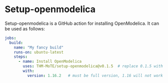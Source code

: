 # Setup-openmodelica

Setup-openmodelica is a GitHub action for installing OpenModelica.
It can be used as follows:

```yaml
jobs:
  build:
    name: "My fancy build"
    runs-on: ubuntu-latest
    steps:
      - name: Install OpenModelica
        uses: THM-MoTE/setup-openmodelica@v0.1.5  # replace 0.1.5 with latest tag
        with:
          version: 1.16.2   # must be full version, 1.16 will not work
```
